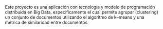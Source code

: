 Este proyecto es una aplicación con tecnología y modelo de programación
distribuida en Big Data, específicamente el cual permite agrupar
(clustering) un conjunto de documentos utilizando el algoritmo de k–means y una métrica de
similaridad entre documentos.